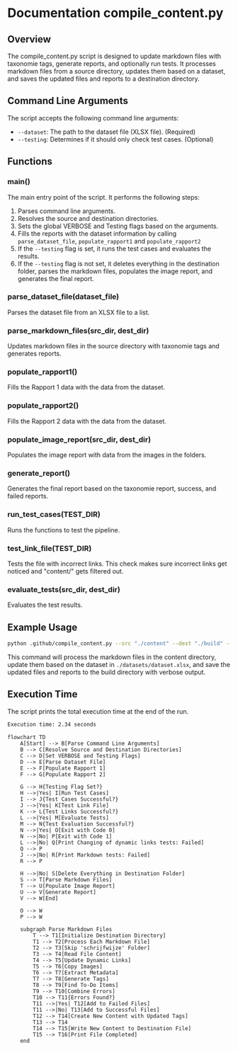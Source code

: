 # Documentation compile_content.py

## Overview
The compile_content.py script is designed to update markdown files with taxonomie tags, generate reports, and optionally run tests. 
It processes markdown files from a source directory, updates them based on a dataset, and saves the updated files and reports to a destination directory.

## Command Line Arguments
The script accepts the following command line arguments:
- `--dataset`: The path to the dataset file (XLSX file). (Required)
- `--testing`: Determines if it should only check test cases. (Optional)

## Functions
### main()
The main entry point of the script. It performs the following steps:
1. Parses command line arguments.
2. Resolves the source and destination directories.
3. Sets the global VERBOSE and Testing flags based on the arguments.
4. Fills the reports with the dataset information by calling `parse_dataset_file`, `populate_rapport1` and `populate_rapport2`
5. If the `--testing` flag is set, it runs the test cases and evaluates the results.
6. If the `--testing` flag is not set, it deletes everything in the destination folder, parses the markdown files, populates the image report, and generates the final report.

### parse_dataset_file(dataset_file)
Parses the dataset file from an XLSX file to a list.

### parse_markdown_files(src_dir, dest_dir)
Updates markdown files in the source directory with taxonomie tags and generates reports.

### populate_rapport1()
Fills the Rapport 1 data with the data from the dataset.

### populate_rapport2()
Fills the Rapport 2 data with the data from the dataset.

### populate_image_report(src_dir, dest_dir)
Populates the image report with data from the images in the folders.

### generate_report() 
Generates the final report based on the taxonomie report, success, and failed reports.

### run_test_cases(TEST_DIR)
Runs the functions to test the pipeline.

### test_link_file(TEST_DIR)
Tests the file with incorrect links. This check makes sure incorrect links get noticed and "content/" gets filtered out.

### evaluate_tests(src_dir, dest_dir)
Evaluates the test results.

## Example Usage

```sh
python .github/compile_content.py --src "./content" --dest "./build" --dataset .github/datasets/dataset.xlsx --verbose
```

This command will process the markdown files in the content directory, update them based on the dataset in `./datasets/dataset.xlsx`, and save the updated files and reports to the build directory with verbose output.

## Execution Time
The script prints the total execution time at the end of the run.

```sh
Execution time: 2.34 seconds
```

```mermaid
flowchart TD
    A[Start] --> B[Parse Command Line Arguments]
    B --> C[Resolve Source and Destination Directories]
    C --> D[Set VERBOSE and Testing Flags]
    D --> E[Parse Dataset File]
    E --> F[Populate Rapport 1]
    F --> G[Populate Rapport 2]
    
    G --> H{Testing Flag Set?}
    H -->|Yes| I[Run Test Cases]
    I --> J{Test Cases Successful?}
    J -->|Yes| K[Test Link File]
    K --> L{Test Links Successful?}
    L -->|Yes| M[Evaluate Tests]
    M --> N{Test Evaluation Successful?}
    N -->|Yes| O[Exit with Code 0]
    N -->|No| P[Exit with Code 1]
    L -->|No| Q[Print Changing of dynamic links tests: Failed]
    Q --> P
    J -->|No| R[Print Markdown tests: Failed]
    R --> P
    
    H -->|No| S[Delete Everything in Destination Folder]
    S --> T[Parse Markdown Files]
    T --> U[Populate Image Report]
    U --> V[Generate Report]
    V --> W[End]

    O --> W
    P --> W

    subgraph Parse Markdown Files
        T --> T1[Initialize Destination Directory]
        T1 --> T2[Process Each Markdown File]
        T2 --> T3[Skip 'schrijfwijze' Folder]
        T3 --> T4[Read File Content]
        T4 --> T5[Update Dynamic Links]
        T5 --> T6[Copy Images]
        T6 --> T7[Extract Metadata]
        T7 --> T8[Generate Tags]
        T8 --> T9[Find To-Do Items]
        T9 --> T10[Combine Errors]
        T10 --> T11{Errors Found?}
        T11 -->|Yes| T12[Add to Failed Files]
        T11 -->|No| T13[Add to Successful Files]
        T12 --> T14[Create New Content with Updated Tags]
        T13 --> T14
        T14 --> T15[Write New Content to Destination File]
        T15 --> T16[Print File Completed]
    end
```